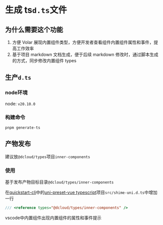 # 生成 ts`d.ts`文件

## 为什么需要这个功能

1. 方便 Volar 展现内置组件类型，方便开发者查看组件内置组件属性和事件，提高工作效率
2. 基于项目 markdown 文档生成，便于后续 markdown 修改时，通过脚本生成的方式，同步修改内置组件 types

## 生产`d.ts`

### node环境

node: `v20.10.0`

### 构建命令

```shell
pnpm generate-ts
```

## 产物发布

建议放`@dcloud/types`项目`inner-components`

### 使用

基于发布产物目标目录`@dcloud/types/inner-components`

在[quickstart-cli][quickstart-cli]中的[uni-preset-vue typescript][uni-preset-vue:ts]项目`src/shime-uni.d.ts`中增加一行

```ts
/// <reference types="@dcloud/types/inner-components" />
```

vscode中内置组件出现内置组件的属性和事件提示

[quickstart-cli]: https://uniapp.dcloud.net.cn/quickstart-cli.html
[uni-preset-vue:ts]: https://gitee.com/dcloud/uni-preset-vue/repository/archive/vite.zip